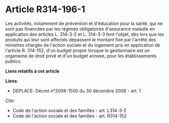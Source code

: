 # Article R314-196-1

Les activités, notamment de prévention et d'éducation pour la santé, qui ne sont pas financées par les régimes obligatoires
d'assurance maladie en application des articles L. 314-3-2 et L. 314-3-3 font l'objet, dès lors que les produits qui leur
sont affectés dépassent le montant fixé par l'arrêté des ministres chargés de l'action sociale et du logement pris en
application de l'article R. 314-152, d'un budget propre lorsque le gestionnaire est un organisme de droit privé et d'un
budget annexe, pour les établissements publics.

**Liens relatifs à cet article**

**Liens**:

  - DEPLACE: Décret n°2008-1500 du 30 décembre 2008 - art. 1

_Cite_:

  - Code de l'action sociale et des familles - art. L314-3-2
  - Code de l'action sociale et des familles - art. R314-152
